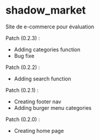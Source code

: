 # shadow_market

Site de e-commerce pour évaluation

Patch (0.2.3) :

- Adding categories function
- Bug fixe

Patch (0.2.2) :

- Adding search function

Patch (0.2.1) :

- Creating footer nav
- Adding burger menu categories

Patch (0.2.0) :

- Creating home page
